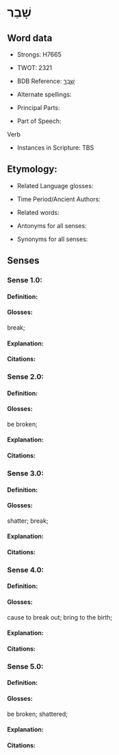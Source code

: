 # שָׁבַר

<!-- Status: S2="NeedsEdits" -->
<!-- Lexica used for edits:   -->

## Word data

* Strongs: H7665

* TWOT: 2321

* BDB Reference: [שָׁבַר](rc://en/bdb/dict/v.ay.aa)

* Alternate spellings:

* Principal Parts:

* Part of Speech:

Verb

* Instances in Scripture: TBS

## Etymology:

* Related Language glosses:

* Time Period/Ancient Authors:

* Related words:

* Antonyms for all senses:

* Synonyms for all senses:

## Senses

### Sense 1.0:

#### Definition:

#### Glosses:

break; 

#### Explanation:

#### Citations:



### Sense 2.0:

#### Definition:

#### Glosses:

be broken; 

#### Explanation:

#### Citations:



### Sense 3.0:

#### Definition:

#### Glosses:

shatter; break; 

#### Explanation:

#### Citations:



### Sense 4.0:

#### Definition:

#### Glosses:

cause to break out; bring to the birth; 

#### Explanation:

#### Citations:



### Sense 5.0:

#### Definition:

#### Glosses:

be broken; shattered; 

#### Explanation:

#### Citations:



